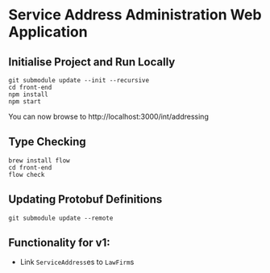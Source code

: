 # Service Address Administration Web Application

## Initialise Project and Run Locally

```
git submodule update --init --recursive
cd front-end
npm install
npm start
```

You can now browse to http://localhost:3000/int/addressing

## Type Checking

```
brew install flow
cd front-end
flow check
```

## Updating Protobuf Definitions

```
git submodule update --remote
```

## Functionality for v1:

* Link `ServiceAddress`es to `LawFirm`s


